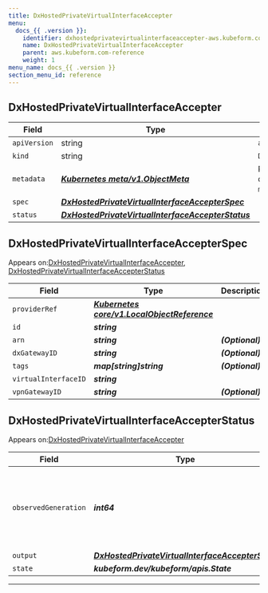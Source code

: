 ```yaml
---
title: DxHostedPrivateVirtualInterfaceAccepter
menu:
  docs_{{ .version }}:
    identifier: dxhostedprivatevirtualinterfaceaccepter-aws.kubeform.com
    name: DxHostedPrivateVirtualInterfaceAccepter
    parent: aws.kubeform.com-reference
    weight: 1
menu_name: docs_{{ .version }}
section_menu_id: reference
---
```


## DxHostedPrivateVirtualInterfaceAccepter
| Field | Type | Description |
| ------ | ----- | ----------- |
| `apiVersion` | string | `aws.kubeform.com/v1alpha1` |
|    `kind` | string | `DxHostedPrivateVirtualInterfaceAccepter` |
| `metadata` | ***[Kubernetes meta/v1.ObjectMeta](https://kubernetes.io/docs/reference/generated/kubernetes-api/v1.13/#objectmeta-v1-meta)***|Refer to the Kubernetes API documentation for the fields of the `metadata` field.|
| `spec` | ***[DxHostedPrivateVirtualInterfaceAccepterSpec](#DxHostedPrivateVirtualInterfaceAccepterSpec)***||
| `status` | ***[DxHostedPrivateVirtualInterfaceAccepterStatus](#DxHostedPrivateVirtualInterfaceAccepterStatus)***||
## DxHostedPrivateVirtualInterfaceAccepterSpec

Appears on:[DxHostedPrivateVirtualInterfaceAccepter](#DxHostedPrivateVirtualInterfaceAccepter), [DxHostedPrivateVirtualInterfaceAccepterStatus](#DxHostedPrivateVirtualInterfaceAccepterStatus)

| Field | Type | Description |
| ------ | ----- | ----------- |
| `providerRef` | ***[Kubernetes core/v1.LocalObjectReference](https://kubernetes.io/docs/reference/generated/kubernetes-api/v1.13/#localobjectreference-v1-core)***||
| `id` | ***string***||
| `arn` | ***string***| ***(Optional)*** |
| `dxGatewayID` | ***string***| ***(Optional)*** |
| `tags` | ***map[string]string***| ***(Optional)*** |
| `virtualInterfaceID` | ***string***||
| `vpnGatewayID` | ***string***| ***(Optional)*** |
## DxHostedPrivateVirtualInterfaceAccepterStatus

Appears on:[DxHostedPrivateVirtualInterfaceAccepter](#DxHostedPrivateVirtualInterfaceAccepter)

| Field | Type | Description |
| ------ | ----- | ----------- |
| `observedGeneration` | ***int64***| ***(Optional)*** Resource generation, which is updated on mutation by the API Server.|
| `output` | ***[DxHostedPrivateVirtualInterfaceAccepterSpec](#DxHostedPrivateVirtualInterfaceAccepterSpec)***| ***(Optional)*** |
| `state` | ***kubeform.dev/kubeform/apis.State***| ***(Optional)*** |
---
